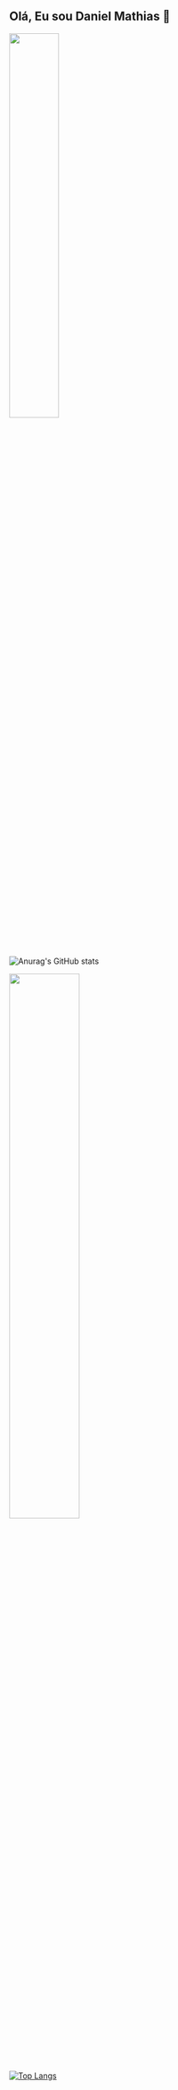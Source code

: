  ## Olá, Eu sou Daniel Mathias 👋
 
<img width="42%" src="![Anurag's GitHub stats](https://github-readme-stats.vercel.app/api?username=11Mathias&show_icons=true&theme=radical&show_owner=true)"> 

![Anurag's GitHub stats](https://github-readme-stats.vercel.app/api?username=11Mathias&show_icons=true&theme=radical&show_owner=true)


<img width="50%" src="[![Top Langs](https://github-readme-stats.vercel.app/api/top-langs/?username=11Mathias&hide=javascript,css,hack&layout=compact&theme=radical)](https://github.com/anuraghazra/github-readme-stats)">

[![Top Langs](https://github-readme-stats.vercel.app/api/top-langs/?username=11Mathias&hide=javascript,css,hack&layout=compact&theme=radical)](https://github.com/anuraghazra/github-readme-stats)
